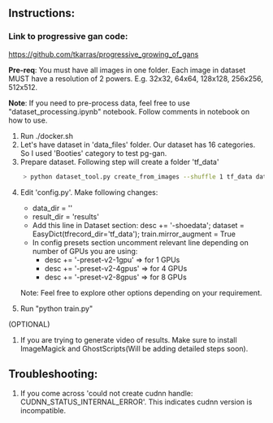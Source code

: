 ## Instructions:

### Link to progressive gan code:
https://github.com/tkarras/progressive_growing_of_gans

**Pre-req**: You must have all images in one folder. Each image in dataset MUST have a resolution of 2 powers. E.g. 32x32, 64x64, 128x128, 256x256, 512x512.

**Note**: If you need to pre-process data, feel free to use "dataset_processing.ipynb" notebook. Follow comments in notebook on how to use.

1. Run ./docker.sh
2. Let's have dataset in 'data_files' folder. Our dataset has 16 categories. So I used 'Booties' category to test pg-gan.
3. Prepare dataset. Following step will create a folder 'tf_data'
```bash
    > python dataset_tool.py create_from_images --shuffle 1 tf_data data_files/Booties
```
4. Edit 'config.py'. Make following changes:
   - data_dir = ''
   - result_dir = 'results'
   - Add this line in Dataset section:
            desc += '-shoedata';             dataset = EasyDict(tfrecord_dir='tf_data'); train.mirror_augment = True
   - In config presets section uncomment relevant line depending on number of GPUs you are using:
      - desc += '-preset-v2-1gpu' => for 1 GPUs
      - desc += '-preset-v2-4gpus' => for 4 GPUs
      - desc += '-preset-v2-8gpus' => for 8 GPUs

    Note: Feel free to explore other options depending on your requirement.

5. Run "python train.py"

(OPTIONAL)
1. If you are trying to generate video of results. Make sure to install ImageMagick and GhostScripts(Will be adding detailed steps soon).
## Troubleshooting:

1. If you come across 'could not create cudnn handle: CUDNN_STATUS_INTERNAL_ERROR'. This indicates cudnn version is incompatible.
